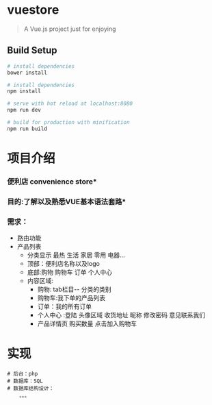 # vuestore

> A Vue.js project   just for enjoying 

## Build Setup

``` bash
# install dependencies
bower install

# install dependencies
npm install

# serve with hot reload at localhost:8080
npm run dev

# build for production with minification
npm run build
```

# 项目介绍
  ### 便利店  convenience store*  
  ### 目的:了解以及熟悉VUE基本语法套路* 
  ### 需求：
  * 路由功能
  * 产品列表 
    + 分类显示 最热  生活  家居 零用 电器...  
    + 顶部：便利店名称以及logo 
    + 底部:购物 购物车 订单 个人中心 
    + 内容区域:
         - 购物: tab栏目--  分类的类别
         - 购物车:我下单的产品列表
         - 订单：我的所有订单
         - 个人中心 :登陆 头像区域 收货地址 昵称 修改密码 意见联系我们
         - 产品详情页  购买数量  点击加入购物车
    
# 实现
    # 后台：php
    # 数据库：SQL
    # 数据库结构设计：
        。。。